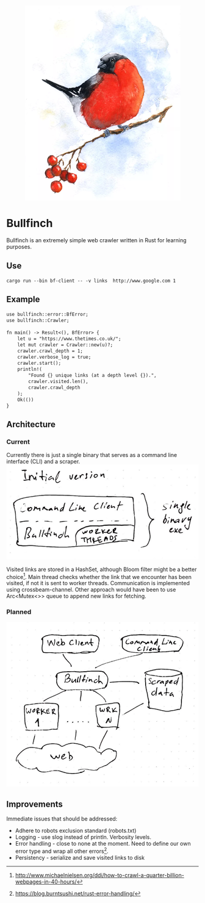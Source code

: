 <p align="center">
  <img src="info/logo.png">
</p>

# Bullfinch

Bullfinch is an extremely simple web crawler written in Rust for learning purposes.

## Use

```
cargo run --bin bf-client -- -v links  http://www.google.com 1
```

## Example

```
use bullfinch::error::BfError;
use bullfinch::Crawler;

fn main() -> Result<(), BfError> {
    let u = "https://www.thetimes.co.uk/";
    let mut crawler = Crawler::new(u)?;
    crawler.crawl_depth = 1;
    crawler.verbose_log = true;
    crawler.start();
    println!(
        "Found {} unique links (at a depth level {}).",
        crawler.visited.len(),
        crawler.crawl_depth
    );
    Ok(())
}

```

## Architecture
### Current
Currently there is just a single binary that serves as a command line interface (CLI) and a scraper.
![](info/architecture_initial.png)

Visited links are stored in a HashSet, although Bloom filter might be a better choice[^1].
Main thread checks whether the link that we encounter has been visited, if not it is sent to worker threads. Communication is implemented using crossbeam-channel.
Other approach would have been to use Arc<Mutex<>> queue to append new links for fetching.

### Planned
![](info/architecture_goal.png)

## Improvements
Immediate issues that should be addressed:

* Adhere to robots exclusion standard (robots.txt)
* Logging - use slog instead of println. Verbosity levels.
* Error handling - close to none at the moment. Need to define our own error type and wrap all other errors[^2].
* Persistency - serialize and save visited links to disk

[^1]: http://www.michaelnielsen.org/ddi/how-to-crawl-a-quarter-billion-webpages-in-40-hours/
[^2]: https://blog.burntsushi.net/rust-error-handling/
